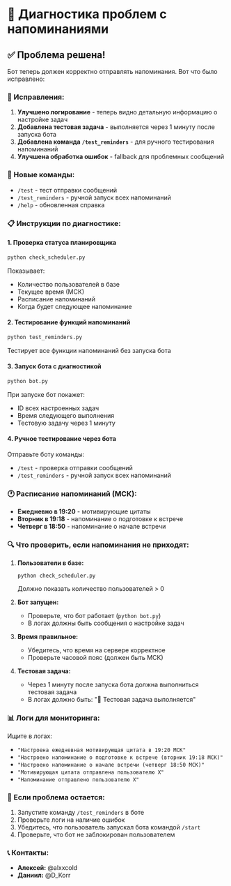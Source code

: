 # 🔧 Диагностика проблем с напоминаниями

## ✅ Проблема решена!

Бот теперь должен корректно отправлять напоминания. Вот что было исправлено:

### 🔧 Исправления:

1. **Улучшено логирование** - теперь видно детальную информацию о настройке задач
2. **Добавлена тестовая задача** - выполняется через 1 минуту после запуска бота
3. **Добавлена команда `/test_reminders`** - для ручного тестирования напоминаний
4. **Улучшена обработка ошибок** - fallback для проблемных сообщений

### 🚀 Новые команды:

- `/test` - тест отправки сообщений
- `/test_reminders` - ручной запуск всех напоминаний
- `/help` - обновленная справка

### 📋 Инструкции по диагностике:

#### 1. Проверка статуса планировщика
```bash
python check_scheduler.py
```
Показывает:
- Количество пользователей в базе
- Текущее время (МСК)
- Расписание напоминаний
- Когда будет следующее напоминание

#### 2. Тестирование функций напоминаний
```bash
python test_reminders.py
```
Тестирует все функции напоминаний без запуска бота

#### 3. Запуск бота с диагностикой
```bash
python bot.py
```
При запуске бот покажет:
- ID всех настроенных задач
- Время следующего выполнения
- Тестовую задачу через 1 минуту

#### 4. Ручное тестирование через бота
Отправьте боту команды:
- `/test` - проверка отправки сообщений
- `/test_reminders` - ручной запуск всех напоминаний

### 🕐 Расписание напоминаний (МСК):

- **Ежедневно в 19:20** - мотивирующие цитаты
- **Вторник в 19:18** - напоминание о подготовке к встрече  
- **Четверг в 18:50** - напоминание о начале встречи

### 🔍 Что проверить, если напоминания не приходят:

1. **Пользователи в базе:**
   ```bash
   python check_scheduler.py
   ```
   Должно показать количество пользователей > 0

2. **Бот запущен:**
   - Проверьте, что бот работает (`python bot.py`)
   - В логах должны быть сообщения о настройке задач

3. **Время правильное:**
   - Убедитесь, что время на сервере корректное
   - Проверьте часовой пояс (должен быть МСК)

4. **Тестовая задача:**
   - Через 1 минуту после запуска бота должна выполниться тестовая задача
   - В логах должно быть: "🧪 Тестовая задача выполняется"

### 📊 Логи для мониторинга:

Ищите в логах:
- `"Настроена ежедневная мотивирующая цитата в 19:20 МСК"`
- `"Настроено напоминание о подготовке к встрече (вторник 19:18 МСК)"`
- `"Настроено напоминание о начале встречи (четверг 18:50 МСК)"`
- `"Мотивирующая цитата отправлена пользователю X"`
- `"Напоминание отправлено пользователю X"`

### 🎯 Если проблема остается:

1. Запустите команду `/test_reminders` в боте
2. Проверьте логи на наличие ошибок
3. Убедитесь, что пользователь запускал бота командой `/start`
4. Проверьте, что бот не заблокирован пользователем

### 📞 Контакты:
- **Алексей:** @alxxcold
- **Даниил:** @D_Korr
